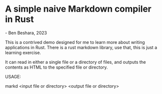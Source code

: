 # A simple naive Markdown compiler in Rust
 \- Ben Beshara, 2023
 
This is a contrived demo designed for me to learn more about writing applications in Rust. There is a rust markdown library, use that, this is just a learning exercise.

It can read in either a single file or a directory of files, and outputs the contents as HTML to the specified file or directory.

USAGE:

markd \<input file or directory\> \<output file or directory\>
